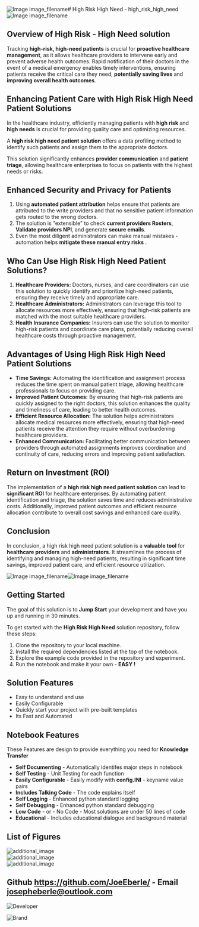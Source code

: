 ![Image image_filename](solution_sign.png)# High Risk High Need - high_risk_high_need![Image image_filename](code.png)
## Overview of High Risk - High Need solution
Tracking **high-risk, high-need patients** is crucial for **proactive healthcare management**, as it allows healthcare providers to intervene early and prevent adverse health outcomes. Rapid notification of their doctors in the event of a medical emergency enables timely interventions, ensuring patients receive the critical care they need, **potentially saving lives** and **improving overall health outcomes**.

## Enhancing Patient Care with High Risk High Need Patient Solutions
In the healthcare industry, efficiently managing patients with **high risk** and **high needs** is crucial for providing quality care and optimizing resources.

A **high risk high need patient solution** offers a data profiling method to identify such patients and assign them to the appropriate doctors. 

This solution significantly enhances **provider communication** and **patient triage**, allowing healthcare enterprises to focus on patients with the highest needs or risks.

## Enhanced Security and Privacy for Patients
1. Using **automated patient attribution** helps ensure that patients are attributed to the write providers and that no sensitive patient information gets routed to the wrong doctors.
2. The solution is "extensible" to check **current providers Rosters**, **Validate providers NPI**, and generate **secure emails**. 
3. Even the most diligent administrators can make manual mistakes - automation helps **mitigate these manual entry risks** . 

## Who Can Use High Risk High Need Patient Solutions?
1. **Healthcare Providers:** Doctors, nurses, and care coordinators can use this solution to quickly identify and prioritize high-need patients, ensuring they receive timely and appropriate care.
2. **Healthcare Administrators:** Administrators can leverage this tool to allocate resources more effectively, ensuring that high-risk patients are matched with the most suitable healthcare providers.
3. **Health Insurance Companies:** Insurers can use the solution to monitor high-risk patients and coordinate care plans, potentially reducing overall healthcare costs through proactive management.

## Advantages of Using High Risk High Need Patient Solutions
- **Time Savings:** Automating the identification and assignment process reduces the time spent on manual patient triage, allowing healthcare professionals to focus on providing care.
- **Improved Patient Outcomes:** By ensuring that high-risk patients are quickly assigned to the right doctors, this solution enhances the quality and timeliness of care, leading to better health outcomes.
- **Efficient Resource Allocation:** The solution helps administrators allocate medical resources more effectively, ensuring that high-need patients receive the attention they require without overburdening healthcare providers.
- **Enhanced Communication:** Facilitating better communication between providers through automated assignments improves coordination and continuity of care, reducing errors and improving patient satisfaction.

## Return on Investment (ROI)
The implementation of a **high risk high need patient solution** can lead to **significant ROI** for healthcare enterprises. By automating patient identification and triage, the solution saves time and reduces administrative costs. Additionally, improved patient outcomes and efficient resource allocation contribute to overall cost savings and enhanced care quality.

## Conclusion
In conclusion, a high risk high need patient solution is a **valuable tool** for **healthcare providers** and **administrators**. It streamlines the process of identifying and managing high-need patients, resulting in significant time savings, improved patient care, and efficient resource utilization.


![Image image_filename](code.png)![Image image_filename](sample.png)
## Getting Started

The goal of this solution is to **Jump Start** your development and have you up and running in 30 minutes. 

To get started with the **High Risk High Need** solution repository, follow these steps:
1. Clone the repository to your local machine.
2. Install the required dependencies listed at the top of the notebook.
3. Explore the example code provided in the repository and experiment.
4. Run the notebook and make it your own - **EASY !**
    
## Solution Features
- Easy to understand and use  
- Easily Configurable 
- Quickly start your project with pre-built templates
- Its Fast and Automated

## Notebook Features

These Features are design to provide everything you need for **Knowledge Transfer** 

- **Self Documenting** - Automatically identifes major steps in notebook 
- **Self Testing** - Unit Testing for each function
- **Easily Configurable** - Easily modify with **config.INI** - keyname value pairs
- **Includes Talking Code** - The code explains itself 
- **Self Logging** - Enhanced python standard logging   
- **Self Debugging** - Enhanced python standard debugging
- **Low Code** - or - No Code  - Most solutions are under 50 lines of code
- **Educational** - Includes educational dialogue and background material
    
## List of Figures
 ![additional_image](high_risk_high_need.png)  <br>![additional_image](high_risk_high_need_II.png)  <br>![additional_image](pandas.png)  <br>
    

## Github https://github.com/JoeEberle/ - Email  josepheberle@outlook.com 
    
![Developer](developer.png)

![Brand](brand.png)
    